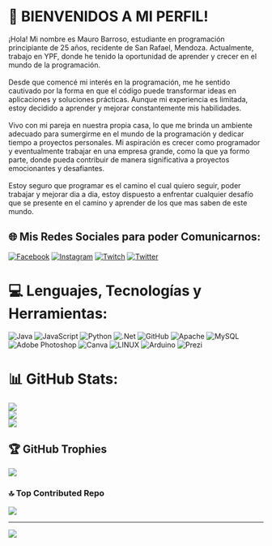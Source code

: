 # 💫 BIENVENIDOS A MI PERFIL!
¡Hola! Mi nombre es Mauro Barroso, estudiante en programación principiante de 25 años, recidente de San Rafael, Mendoza. Actualmente, trabajo en YPF, donde he tenido la oportunidad de aprender y crecer en el mundo de la programación.<br><br>Desde que comencé mi interés en la programación, me he sentido cautivado por la forma en que el código puede transformar ideas en aplicaciones y soluciones prácticas. Aunque mi experiencia es limitada, estoy decidido a aprender y mejorar constantemente mis habilidades.<br><br>Vivo con mi pareja en nuestra propia casa, lo que me brinda un ambiente adecuado para sumergirme en el mundo de la programación y dedicar tiempo a proyectos personales. Mi aspiración es crecer como programador y eventualmente trabajar en una empresa grande, como la que ya formo parte, donde pueda contribuir de manera significativa a proyectos emocionantes y desafiantes.<br><br>Estoy seguro que programar es el camino el cual quiero seguir, poder trabajar y mejorar dia a dia, estoy dispuesto a enfrentar cualquier desafío que se presente en el camino y aprender de los que mas saben de este mundo.


## 🌐 Mis Redes Sociales para poder Comunicarnos:
[![Facebook](https://img.shields.io/badge/Facebook-%231877F2.svg?logo=Facebook&logoColor=white)](https://facebook.com/mauro.barroso.13/) [![Instagram](https://img.shields.io/badge/Instagram-%23E4405F.svg?logo=Instagram&logoColor=white)](https://instagram.com/barroso_mauro) [![Twitch](https://img.shields.io/badge/Twitch-%239146FF.svg?logo=Twitch&logoColor=white)](https://twitch.tv/maujj1999) [![Twitter](https://img.shields.io/badge/Twitter-%231DA1F2.svg?logo=Twitter&logoColor=white)](https://twitter.com/mauroo_barroso) 

# 💻 Lenguajes, Tecnologías y Herramientas:
![Java](https://img.shields.io/badge/java-%23ED8B00.svg?style=for-the-badge&logo=java&logoColor=white) ![JavaScript](https://img.shields.io/badge/javascript-%23323330.svg?style=for-the-badge&logo=javascript&logoColor=%23F7DF1E) ![Python](https://img.shields.io/badge/python-3670A0?style=for-the-badge&logo=python&logoColor=ffdd54) ![.Net](https://img.shields.io/badge/.NET-5C2D91?style=for-the-badge&logo=.net&logoColor=white) ![GitHub](https://img.shields.io/badge/GitHub-%23121011.svg?style=for-the-badge&logo=github&logoColor=white) ![Apache](https://img.shields.io/badge/apache-%23D42029.svg?style=for-the-badge&logo=apache&logoColor=white) ![MySQL](https://img.shields.io/badge/mysql-%2300f.svg?style=for-the-badge&logo=mysql&logoColor=white) ![Adobe Photoshop](https://img.shields.io/badge/adobephotoshop-%2331A8FF.svg?style=for-the-badge&logo=adobephotoshop&logoColor=white) ![Canva](https://img.shields.io/badge/Canva-%2300C4CC.svg?style=for-the-badge&logo=Canva&logoColor=white) ![LINUX](https://img.shields.io/badge/Linux-FCC624?style=for-the-badge&logo=linux&logoColor=black) ![Arduino](https://img.shields.io/badge/-Arduino-00979D?style=for-the-badge&logo=Arduino&logoColor=white) ![Prezi](https://img.shields.io/badge/Prezi-%23000000.svg?style=for-the-badge&logo=Prezi&logoColor=white)
# 📊 GitHub Stats:
![](https://github-readme-stats.vercel.app/api?username=Maujj1999&theme=nightowl&hide_border=false&include_all_commits=false&count_private=false)<br/>
![](https://github-readme-streak-stats.herokuapp.com/?user=Maujj1999&theme=nightowl&hide_border=false)<br/>
![](https://github-readme-stats.vercel.app/api/top-langs/?username=Maujj1999&theme=nightowl&hide_border=false&include_all_commits=false&count_private=false&layout=compact)

## 🏆 GitHub Trophies
![](https://github-profile-trophy.vercel.app/?username=Maujj1999&theme=dracula&no-frame=false&no-bg=false&margin-w=4)

### 🔝 Top Contributed Repo
![](https://github-contributor-stats.vercel.app/api?username=Maujj1999&limit=5&theme=dracula&combine_all_yearly_contributions=true)

---
[![](https://visitcount.itsvg.in/api?id=Maujj1999&icon=0&color=0)](https://visitcount.itsvg.in)

<!-- Proudly created with GPRM ( https://gprm.itsvg.in ) -->
